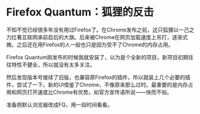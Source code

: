 # Firefox Quantum：狐狸的反击

不知不觉已经很多年没有用过Firefox了。在Chrome发布之前，这只狐狸以一己之力扛著互联网承前启后的大旗。后来被Chrome在网页加载速度上吊打，逐渐式微。之后还在用Firefox的人一般也只是因为受不了Chrome的内存占用。

Firefox Quantum刚发布的时候我就安装了，以为是个全新的项目，新项目初期往往特性不健全，所以就没有太多关注。

然后发现版本号接续了旧版，也兼容原Firefox的插件，所以就装上几个必要的插件，尝试了一下。新的UI借鉴了Chrome，不像原来那么过时。最重要的是内存占用和网页打开速度比Chrome有优势。如官方宣传语所说——快而不俗。

准备把默认浏览器改成FQ，用一段时间看看。


